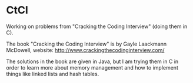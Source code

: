 # CtCI
Working on problems from "Cracking the Coding Interview" (doing them in C).

The book "Cracking the Coding Interview" is by Gayle Laackmann McDowell, website: http://www.crackingthecodinginterview.com/

The solutions in the book are given in Java, but I am trying them in C in order to learn more about memory management and how to implement things like linked lists and hash tables.
